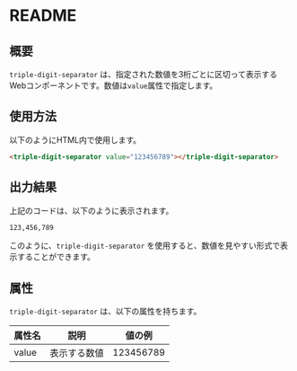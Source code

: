 # README

## 概要

`triple-digit-separator` は、指定された数値を3桁ごとに区切って表示するWebコンポーネントです。数値は`value`属性で指定します。

## 使用方法

以下のようにHTML内で使用します。

```html 
<triple-digit-separator value="123456789"></triple-digit-separator>
```

## 出力結果

上記のコードは、以下のように表示されます。

```html
123,456,789
```

このように、`triple-digit-separator` を使用すると、数値を見やすい形式で表示することができます。

## 属性

`triple-digit-separator` は、以下の属性を持ちます。

| 属性名 | 説明 | 値の例 |
| --- | --- | --- |
| value | 表示する数値 | 123456789 |
